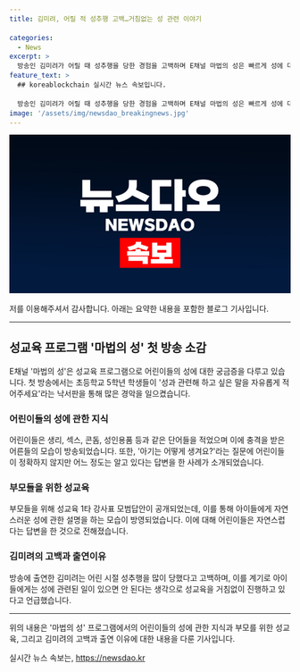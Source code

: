 ```yaml
---
title: 김미려, 어릴 적 성추행 고백…거침없는 성 관련 이야기

categories:
  - News
excerpt: >
  방송인 김미려가 어릴 때 성추행을 당한 경험을 고백하며 E채널 마법의 성은 빠르게 성에 대해 무분별한 아이들의 현실을 다룬다. 초등학교 5학년 학생들이 성과 관련해 자유롭게 낙서판에 적어준 내용과 부모들을 위한 성교육 1타 강사표 모범답안이 공개되며, 김미려는 어릴 때의 경험으로 인해 아이들에게 성교육을 거침없이 전달하고 싶다고 밝혀 화제가 되었다.
feature_text: >
  ## koreablockchain 실시간 뉴스 속보입니다.

  방송인 김미려가 어릴 때 성추행을 당한 경험을 고백하며 E채널 마법의 성은 빠르게 성에 대해 무분별한 아이들의 현실을 다룬다. 초등학교 5학년 학생들이 성과 관련해 자유롭게 낙서판에 적어준 내용과 부모들을 위한 성교육 1타 강사표 모범답안이 공개되며, 김미려는 어릴 때의 경험으로 인해 아이들에게 성교육을 거침없이 전달하고 싶다고 밝혀 화제가 되었다.
image: '/assets/img/newsdao_breakingnews.jpg'
---
```


<p><img src="/assets/img/newsdao_breakingnews.jpg" alt="koreablockchain 속보" /></p>

<p>저를 이용해주셔서 감사합니다. 아래는 요약한 내용을 포함한 블로그 기사입니다.</p>

<hr />

<h2 data-ke-size="size26">성교육 프로그램 '마법의 성' 첫 방송 소감</h2>

<p data-ke-size="size16">E채널 '마법의 성'은 성교육 프로그램으로 어린이들의 성에 대한 궁금증을 다루고 있습니다. 첫 방송에서는 초등학교 5학년 학생들이 '성과 관련해 하고 싶은 말을 자유롭게 적어주세요'라는 낙서판을 통해 많은 경악을 일으켰습니다.</p>

<h3>어린이들의 성에 관한 지식</h3>

<p data-ke-size="size16">어린이들은 생리, 섹스, 콘돔, 성인용품 등과 같은 단어들을 적었으며 이에 충격을 받은 어른들의 모습이 방송되었습니다. 또한, '아기는 어떻게 생겨요?'라는 질문에 어린이들이 정확하지 않지만 어느 정도는 알고 있다는 답변을 한 사례가 소개되었습니다.</p>

<h3>부모들을 위한 성교육</h3>

<p data-ke-size="size16">부모들을 위해 성교육 1타 강사표 모범답안이 공개되었는데, 이를 통해 아이들에게 자연스러운 성에 관한 설명을 하는 모습이 방영되었습니다. 이에 대해 어린이들은 자연스럽다는 답변을 한 것으로 전해졌습니다.</p>

<h3>김미려의 고백과 출연이유</h3>

<p data-ke-size="size16">방송에 출연한 김미려는 어린 시절 성추행을 많이 당했다고 고백하며, 이를 계기로 아이들에게는 성에 관련된 일이 있으면 안 된다는 생각으로 성교육을 거침없이 진행하고 있다고 언급했습니다.</p>

<hr />

<p>위의 내용은 '마법의 성' 프로그램에서의 어린이들의 성에 관한 지식과 부모를 위한 성교육, 그리고 김미려의 고백과 출연 이유에 대한 내용을 다룬 기사입니다.</p>
실시간 뉴스 속보는, <a href="https://newsdao.kr" rel="dofollow">https://newsdao.kr</a>


